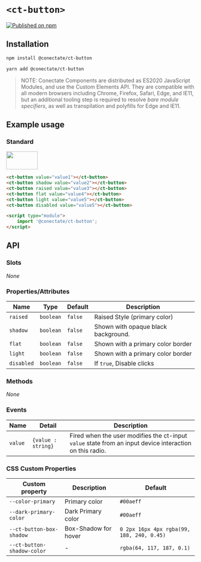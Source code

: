 # `<ct-button>`

[![Published on npm](https://img.shields.io/npm/v/@conectate/ct-button.svg)](https://www.npmjs.com/package/@conectate/ct-button)

## Installation

```sh
npm install @conectate/ct-button
```

```sh
yarn add @conectate/ct-button
```

> NOTE: Conectate Components are distributed as ES2020 JavaScript
> Modules, and use the Custom Elements API. They are compatible with all modern
> browsers including Chrome, Firefox, Safari, Edge, and IE11, but an additional
> tooling step is required to resolve _bare module specifiers_, as well as
> transpilation and polyfills for Edge and IE11.

## Example usage

### Standard

<img src="images/standard.png" width="84px" height="48px">

```html
<ct-button value="value1"></ct-button>
<ct-button shadow value="value2"></ct-button>
<ct-button raised value="value3"></ct-button>
<ct-button flat value="value4"></ct-button>
<ct-button light value="value5"></ct-button>
<ct-button disabled value="value5"></ct-button>

<script type="module">
	import '@conectate/ct-button';
</script>
```

## API

### Slots

_None_

### Properties/Attributes

| Name       | Type      | Default | Description                         |
| ---------- | --------- | ------- | ----------------------------------- |
| `raised`   | `boolean` | `false` | Raised Style (primary color)        |
| `shadow`   | `boolean` | `false` | Shown with opaque black background. |
| `flat`     | `boolean` | `false` | Shown with a primary color border   |
| `light`    | `boolean` | `false` | Shown with a primary color border   |
| `disabled` | `boolean` | `false` | If `true`, Disable clicks           |

### Methods

_None_

### Events

| Name    | Detail             | Description                                                                                             |
| ------- | ------------------ | ------------------------------------------------------------------------------------------------------- |
| `value` | `{value : string}` | Fired when the user modifies the ct-input `value` state from an input device interaction on this radio. |

### CSS Custom Properties

| Custom property            | Description          | Default                                   |
| -------------------------- | -------------------- | ----------------------------------------- |
| `--color-primary`          | Primary color        | `#00aeff`                                 |
| `--dark-primary-color`     | Dark Primary color   | `#00aeff`                                 |
| `--ct-button-box-shadow`   | Box-Shadow for hover | `0 2px 16px 4px rgba(99, 188, 240, 0.45)` |
| `--ct-button-shadow-color` | -                    | `rgba(64, 117, 187, 0.1)`                 |
